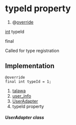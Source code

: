
<div>

# typeId property

</div>


<div>

1.  @[override](https://api.flutter.dev/flutter/dart-core/override-constant.html)

</div>

[int](https://api.flutter.dev/flutter/dart-core/int-class.html)
typeId


final




Called for type registration



## Implementation

``` language-dart
@override
final int typeId = 1;
```







1.  [talawa](../../index.html)
2.  [user_info](../../models_user_user_info/)
3.  [UserAdapter](../../models_user_user_info/UserAdapter-class.html)
4.  typeId property

##### UserAdapter class







